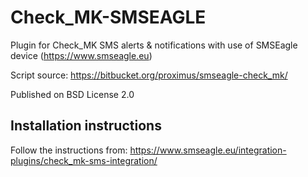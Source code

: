 Check_MK-SMSEAGLE
================

Plugin for Check_MK SMS alerts & notifications with use of SMSEagle device (https://www.smseagle.eu)

Script source: https://bitbucket.org/proximus/smseagle-check_mk/

Published on BSD License 2.0


Installation instructions
-------------------------

Follow the instructions from: https://www.smseagle.eu/integration-plugins/check_mk-sms-integration/
